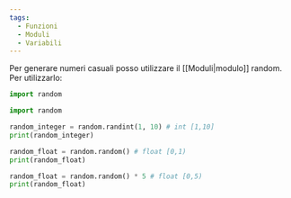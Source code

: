 ```yaml
---
tags:
  - Funzioni
  - Moduli
  - Variabili
---
```


Per generare numeri casuali posso utilizzare il [[Moduli|modulo]] random. Per utilizzarlo:

```python
import random
```

```python title:"Esempio di uso del modulo 'random'"
import random

random_integer = random.randint(1, 10) # int [1,10]
print(random_integer)

random_float = random.random() # float [0,1)
print(random_float)

random_float = random.random() * 5 # float [0,5)
print(random_float)
```

